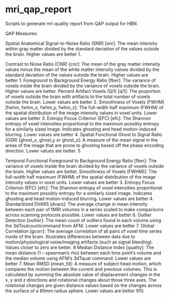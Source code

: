 # mri_qap_report
Scripts to generate mri quality report from QAP output for HBN.

QAP Measures:

Spatial Anatomical
Signal-to-Noise Ratio (SNR) [snr]: The mean intensity within gray matter divided by the standard deviation of the values outside the brain. Higher values are better 1.

Contrast to Noise Ratio (CNR) [cnr]: The mean of the gray matter intensity values minus the mean of the white matter intensity values divided by the standard deviation of the values outside the brain. Higher values are better 1.
Foreground to Background Energy Ratio [fber]: The variance of voxels inside the brain divided by the variance of voxels outside the brain. Higher values are better.
Percent Artifact Voxels (Qi1) [qi1]: The proportion of voxels outside the brain with artifacts to the total number of voxels outside the brain. Lower values are better 2.
Smoothness of Voxels (FWHM) [fwhm, fwhm_x, fwhm_y, fwhm_z]: The full-width half maximum (FWHM) of the spatial distribution of the image intensity values in voxel units. Lower values are better 3.
Entropy Focus Criterion (EFC) [efc]: The Shannon entropy of voxel intensities proportional to the maximum possibly entropy for a similarly sized image. Indicates ghosting and head motion-induced blurring. Lower values are better 4.
Spatial Functional
Ghost to Signal Ratio (GSR) [ghost_x, ghost_y or ghost_z]: A measure of the mean signal in the areas of the image that are prone to ghosting based off the phase encoding direction. Lower values are better. 5

Temporal Functional
Foreground to Background Energy Ratio [fber]: The variance of voxels inside the brain divided by the variance of voxels outside the brain. Higher values are better.
Smoothness of Voxels (FWHM)]: The full-width half maximum (FWHM) of the spatial distribution of the image intensity values in voxel units. Lower values are better 3.
Entropy Focus Criterion (EFC) [efc]: The Shannon entropy of voxel intensities proportional to the maximum possibly entropy for a similarly sized image. Indicates ghosting and head motion-induced blurring. Lower values are better 4.
Standardized DVARS [dvars]: The average change in mean intensity between each pair of fMRI volumes in a series scaled to make comparisons across scanning protocols possible. Lower values are better 6.
Outlier Detection [outlier]: The mean count of outliers found in each volume using the 3dToutcountcommand from AFNI. Lower values are better 7.
Global Correlation [gcorr]: The average correlation of all pairs of voxel time series inside of the brain. Illustrates differences between data due to motion/physiological noise/imaging artifacts (such as signal bleeding). Values closer to zero are better. 8
Median Distance Index [quality]: The mean distance (1 – spearman’s rho) between each time point’s volume and the median volume using AFNI’s 3dTqual command. Lower values are better 7.
Mean RMSD [mean_fd]: A measure of subject head motion, which compares the motion between the current and previous volumes. This is calculated by summing the absolute value of displacement changes in the x, y and z directions and rotational changes about those three axes. The rotational changes are given distance values based on the changes across the surface of a 80mm radius sphere. Lower values are better 910.

